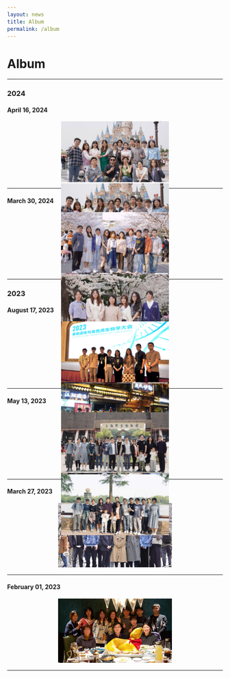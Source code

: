 ```yaml
---
layout: news
title: Album
permalink: /album
---
```


<style>
.carousel-container {
  width: 50%; /* Width relative to the parent */
  margin: auto;
  position: relative;
  padding-bottom: 28.12%; /* 16:9 Aspect Ratio (9/16 = 0.5625) */
  height: 0;
}

.carousel-container .carousel-inner {
  position: absolute;
  top: 0;
  left: 0;
  bottom: 0;
  right: 0;
}

.carousel-container .carousel-item img {
  width: 100%;
}
</style>


# Album

---

### 2024

#### April 16, 2024
<div id="april16Carousel" class="carousel slide carousel-container" data-ride="carousel">
  <ol class="carousel-indicators">
    <li data-target="#april16Carousel" data-slide-to="0" class="active"></li>
    <li data-target="#april16Carousel" data-slide-to="1"></li>
    <li data-target="#april16Carousel" data-slide-to="2"></li>
  </ol>
  <div class="carousel-inner">
    <div class="carousel-item active">
      <img src="/assets/img/lab/lab20240416-1.jpg" alt="Image 1 from April 16, 2024">
    </div>
    <div class="carousel-item">
      <img src="/assets/img/lab/lab20240416-2.jpg" alt="Image 2 from April 16, 2024">
    </div>
    <div class="carousel-item">
      <img src="/assets/img/lab/lab20240416-3.jpg" alt="Image 3 from April 16, 2024">
    </div>
    <div class="carousel-item">
      <img src="/assets/img/lab/lab20240416-4.jpg" alt="Image 4 from April 16, 2024">
    </div>
    <div class="carousel-item">
      <img src="/assets/img/lab/lab20240416-5.jpg" alt="Image 5 from April 16, 2024">
    </div>
    <div class="carousel-item">
      <img src="/assets/img/lab/lab20240416-6.jpg" alt="Image 6 from April 16, 2024">
    </div>
  </div>
  <a class="carousel-control-prev" href="#april16Carousel" role="button" data-slide="prev">
    <span class="carousel-control-prev-icon" aria-hidden="true"></span>
    <span class="sr-only">Previous</span>
  </a>
  <a class="carousel-control-next" href="#april16Carousel" role="button" data-slide="next">
    <span class="carousel-control-next-icon" aria-hidden="true"></span>
    <span class="sr-only">Next</span>
  </a>
</div>
<hr>


#### March 30, 2024
<div id="march30Carousel" class="carousel slide carousel-container" data-ride="carousel">
  <ol class="carousel-indicators">
    <li data-target="#march30Carousel" data-slide-to="0" class="active"></li>
    <li data-target="#march30Carousel" data-slide-to="1"></li>
    <li data-target="#march30Carousel" data-slide-to="2"></li>
  </ol>
  <div class="carousel-inner">
    <div class="carousel-item active">
      <img src="/assets/img/lab/lab20240330_1.jpg" alt="Image 1 from March 30, 2024">
    </div>
    <div class="carousel-item">
      <img src="/assets/img/lab/lab20240331.jpg" alt="Image from March 31, 2024">
    </div>
    <div class="carousel-item">
      <img src="/assets/img/lab/lab20240330_2.jpg" alt="Image 3 from March 30, 2024">
    </div>
  </div>
  <a class="carousel-control-prev" href="#march30Carousel" role="button" data-slide="prev">
    <span class="carousel-control-prev-icon" aria-hidden="true"></span>
    <span class="sr-only">Previous</span>
  </a>
  <a class="carousel-control-next" href="#march30Carousel" role="button" data-slide="next">
    <span class="carousel-control-next-icon" aria-hidden="true"></span>
    <span class="sr-only">Next</span>
  </a>
</div>
<hr>


### 2023

#### August 17, 2023
<div id="august13Carousel" class="carousel slide carousel-container" data-ride="carousel">
  <ol class="carousel-indicators">
    <li data-target="#august13Carousel" data-slide-to="0" class="active"></li>
    <li data-target="#august13Carousel" data-slide-to="1"></li>
  </ol>
  <div class="carousel-inner">
    <div class="carousel-item active">
      <img src="/assets/img/lab/lab20230817.jpg" alt="Image 1 from August 17, 2023">
    </div>
    <div class="carousel-item">
      <img src="/assets/img/lab/lab20230818.jpg" alt="Image 2 from August 13, 2023">
    </div>
   </div>
  <a class="carousel-control-prev" href="#august13Carousel" role="button" data-slide="prev">
    <span class="carousel-control-prev-icon" aria-hidden="true"></span>
    <span class="sr-only">Previous</span>
  </a>
  <a class="carousel-control-next" href="#august13Carousel" role="button" data-slide="next">
    <span class="carousel-control-next-icon" aria-hidden="true"></span>
    <span class="sr-only">Next</span>
  </a>
</div>
<hr>


#### May 13, 2023
<div id="may13Carousel" class="carousel slide carousel-container" data-ride="carousel">
  <ol class="carousel-indicators">
    <li data-target="#may13Carousel" data-slide-to="0" class="active"></li>
    <li data-target="#may13Carousel" data-slide-to="1"></li>
  </ol>
  <div class="carousel-inner">
    <div class="carousel-item active">
      <img src="/assets/img/lab/lab20230513_1.jpg" alt="Image 1 from May 13, 2023">
    </div>
    <div class="carousel-item">
      <img src="/assets/img/lab/lab20230513_2.jpg" alt="Image 2 from May 13, 2023">
    </div>
   </div>
  <a class="carousel-control-prev" href="#may13Carousel" role="button" data-slide="prev">
    <span class="carousel-control-prev-icon" aria-hidden="true"></span>
    <span class="sr-only">Previous</span>
  </a>
  <a class="carousel-control-next" href="#may13Carousel" role="button" data-slide="next">
    <span class="carousel-control-next-icon" aria-hidden="true"></span>
    <span class="sr-only">Next</span>
  </a>
</div>
<hr>


#### March 27, 2023
<div class="container" style="width: 52.84%; margin: auto;">
  <div class="row">
    <div class="col-lg-12">
      <img src="/assets/img/lab/lab20230327.jpg" class="img-fluid" alt="Image from March 27, 2023">
    </div>
  </div>
</div>
<hr>

#### February 01, 2023
<div class="container" style="width: 52.84%; margin: auto;">
  <div class="row">
    <div class="col-lg-12">
      <img src="/assets/img/lab/lab20230201.jpg" class="img-fluid" alt="Image from February 1, 2023">
    </div>
  </div>
</div>
<hr>

